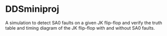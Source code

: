 # DDSminiproj

A simulation to detect SA0 faults on a given JK flip-flop and verify the truth table and timing diagram of the JK flip-flop with and without SA0 faults.
